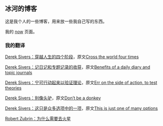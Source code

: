 ## 冰河的博客

这是我个人的一些博客，用来放一些我自己写的东西。

我的 [now](Blogs/../Articles/now.md) 页面。

### 我的翻译
[Derek Sivers：穿越人生的四个阶段](Articles/Cross_the_world_four_times_en_cn.md)，原文[Cross the world four times](https://sivers.org/4)

[Derek Sivers：记日记和专题记录的收获](Articles/Benefits_of_a_daily_diary_and_topic_journals_en_cn.md)，原文[Benefits of a daily diary and topic journals](https://sivers.org/dj)

[Derek Sivers：宁可行动起来以验证理论](Articles/Err_on_the_side_of_action_to_test_theories_en_cn.md)，原文[Err on the side of action, to test theories](https://sivers.org/erra)

[Derek Sivers：别像头驴](Articles/Dont_be_a_donkey_en_cn.md)，原文[Don’t be a donkey](https://sivers.org/donkey)

[Derek Sivers：这只是众多选项中的一项](Articles/This_is_just_one_of_many_options_en_cn.md)，原文[This is just one of many options](https://sivers.org/more-than-one)

[Robert Zubrin：为什么需要去火星](Articles/Why_youre_going_to_mars_en_cn.md)
